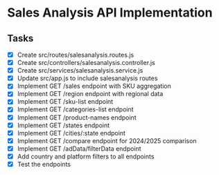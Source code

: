 # Sales Analysis API Implementation

## Tasks
- [x] Create src/routes/salesanalysis.routes.js
- [x] Create src/controllers/salesanalysis.controller.js
- [x] Create src/services/salesanalysis.service.js
- [x] Update src/app.js to include salesanalysis routes
- [x] Implement GET /sales endpoint with SKU aggregation
- [x] Implement GET /region endpoint with regional data
- [x] Implement GET /sku-list endpoint
- [x] Implement GET /categories-list endpoint
- [x] Implement GET /product-names endpoint
- [x] Implement GET /states endpoint
- [x] Implement GET /cities/:state endpoint
- [x] Implement GET /compare endpoint for 2024/2025 comparison
- [x] Implement GET /adData/filterData endpoint
- [x] Add country and platform filters to all endpoints
- [x] Test the endpoints

